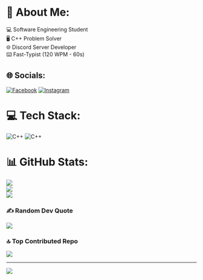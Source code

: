 # 💫 About Me:
💻 Software Engineering Student<br>🖥️ C++ Problem Solver<br>🌐 Discord Server Developer<br>⌨️ Fast-Typist (120 WPM - 60s)


## 🌐 Socials:
[![Facebook](https://img.shields.io/badge/Facebook-%231877F2.svg?logo=Facebook&logoColor=white)](https://facebook.com/MugetsuZ) [![Instagram](https://img.shields.io/badge/Instagram-%23E4405F.svg?logo=Instagram&logoColor=white)](https://instagram.com/ephemeral.protagonist) 

# 💻 Tech Stack:
![C++](https://img.shields.io/badge/c++-%2300599C.svg?style=for-the-badge&logo=c%2B%2B&logoColor=white) ![C++](https://img.shields.io/badge/c++-%2300599C.svg?style=for-the-badge&logo=c%2B%2B&logoColor=white)
# 📊 GitHub Stats:
![](https://github-readme-stats.vercel.app/api?username=GhostMikz&theme=dark&hide_border=false&include_all_commits=false&count_private=false)<br/>
![](https://github-readme-streak-stats.herokuapp.com/?user=GhostMikz&theme=dark&hide_border=false)<br/>
![](https://github-readme-stats.vercel.app/api/top-langs/?username=GhostMikz&theme=dark&hide_border=false&include_all_commits=false&count_private=false&layout=compact)

### ✍️ Random Dev Quote
![](https://quotes-github-readme.vercel.app/api?type=horizontal&theme=tokyonight)

### 🔝 Top Contributed Repo
![](https://github-contributor-stats.vercel.app/api?username=GhostMikz&limit=5&theme=dark&combine_all_yearly_contributions=true)

---
[![](https://visitcount.itsvg.in/api?id=GhostMikz&icon=0&color=0)](https://visitcount.itsvg.in)

<!-- Proudly created with GPRM ( https://gprm.itsvg.in ) -->
